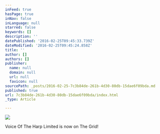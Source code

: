 ```yaml
---
inFeed: true
hasPage: true
inNav: false
inLanguage: null
starred: false
keywords: []
description: ''
datePublished: '2016-02-25T09:45:33.739Z'
dateModified: '2016-02-25T09:45:24.858Z'
title: ''
author: []
authors: []
publisher:
  name: null
  domain: null
  url: null
  favicon: null
sourcePath: _posts/2016-02-25-7c3b84de-261b-4d30-80db-15dae6f09bda.md
published: true
url: 7c3b84de-261b-4d30-80db-15dae6f09bda/index.html
_type: Article

---
```

![](https://the-grid-user-content.s3-us-west-2.amazonaws.com/fc92c2fa-ea1b-4cd6-a63b-fd8bbc794a80.jpg)

Voice Of The Harp Limited is now on The Grid!
